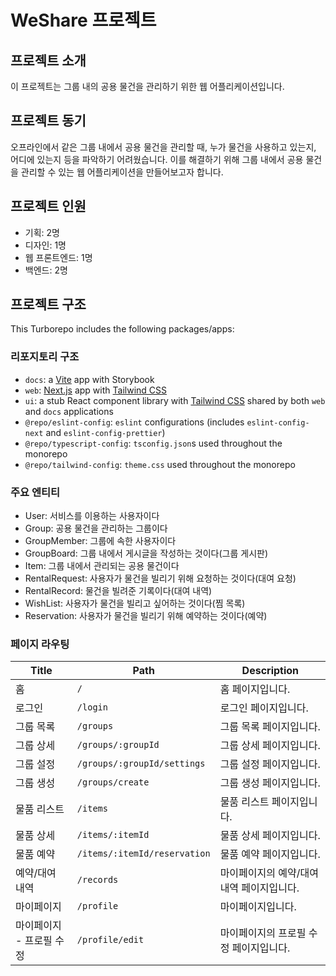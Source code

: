 # WeShare 프로젝트

## 프로젝트 소개

이 프로젝트는 그룹 내의 공용 물건을 관리하기 위한 웹 어플리케이션입니다.

## 프로젝트 동기

오프라인에서 같은 그룹 내에서 공용 물건을 관리할 때, 누가 물건을 사용하고 있는지, 어디에 있는지 등을 파악하기 어려웠습니다. 이를 해결하기 위해 그룹 내에서 공용 물건을 관리할 수 있는 웹 어플리케이션을 만들어보고자 합니다.

## 프로젝트 인원

- 기획: 2명
- 디자인: 1명
- 웹 프론트엔드: 1명
- 백엔드: 2명

## 프로젝트 구조

This Turborepo includes the following packages/apps:

### 리포지토리 구조

- `docs`: a [Vite](https://nextjs.org/) app with Storybook
- `web`: [Next.js](https://nextjs.org/) app with [Tailwind CSS](https://tailwindcss.com/)
- `ui`: a stub React component library with [Tailwind CSS](https://tailwindcss.com/) shared by both `web` and `docs` applications
- `@repo/eslint-config`: `eslint` configurations (includes `eslint-config-next` and `eslint-config-prettier`)
- `@repo/typescript-config`: `tsconfig.json`s used throughout the monorepo
- `@repo/tailwind-config`: `theme.css` used throughout the monorepo

### 주요 엔티티

- User: 서비스를 이용하는 사용자이다
- Group: 공용 물건을 관리하는 그룹이다
- GroupMember: 그룹에 속한 사용자이다
- GroupBoard: 그룹 내에서 게시글을 작성하는 것이다(그룹 게시판)
- Item: 그룹 내에서 관리되는 공용 물건이다
- RentalRequest: 사용자가 물건을 빌리기 위해 요청하는 것이다(대여 요청)
- RentalRecord: 물건을 빌려준 기록이다(대여 내역)
- WishList: 사용자가 물건을 빌리고 싶어하는 것이다(찜 목록)
- Reservation: 사용자가 물건을 빌리기 위해 예약하는 것이다(예약)

### 페이지 라우팅

| Title | Path | Description |
| --- | --- | --- |
| 홈 | `/` | 홈 페이지입니다. |
| 로그인 | `/login` | 로그인 페이지입니다. |
| 그룹 목록 | `/groups` | 그룹 목록 페이지입니다. |
| 그룹 상세 | `/groups/:groupId` | 그룹 상세 페이지입니다. |
| 그룹 설정 | `/groups/:groupId/settings` | 그룹 설정 페이지입니다. |
| 그룹 생성 | `/groups/create` | 그룹 생성 페이지입니다. |
| 물품 리스트 | `/items` | 물품 리스트 페이지입니다. |
| 물품 상세 | `/items/:itemId` | 물품 상세 페이지입니다. |
| 물품 예약 | `/items/:itemId/reservation` | 물품 예약 페이지입니다. |
| 예약/대여 내역 | `/records` | 마이페이지의 예약/대여 내역 페이지입니다. |
| 마이페이지 | `/profile` | 마이페이지입니다. |
| 마이페이지 - 프로필 수정 | `/profile/edit` | 마이페이지의 프로필 수정 페이지입니다. |
